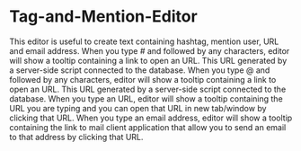# Tag-and-Mention-Editor
This editor is useful to create text containing hashtag, mention user, URL and email address. 
When you type # and followed by any characters, editor will show a tooltip containing a link to open an URL. This URL generated by a server-side script connected to the database. 
When you type @ and followed by any characters, editor will show a tooltip containing a link to open an URL. This URL generated by a server-side script connected to the database.
When you type an URL, editor will show a tooltip containing the URL you are typing and you can open that URL in new tab/window by clicking that URL.
When you type an email address, editor will show a tooltip containing the link to mail client application that allow you to send an email to that address by clicking that URL.
